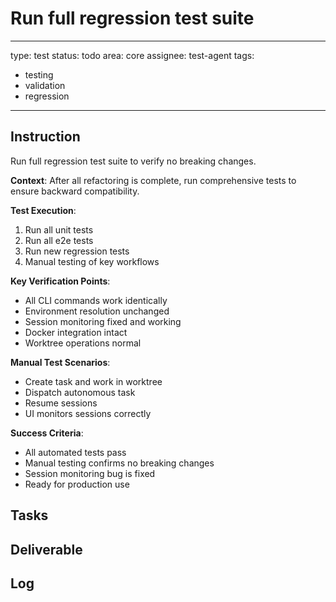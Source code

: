 # Run full regression test suite

---
type: test
status: todo
area: core
assignee: test-agent
tags:
  - testing
  - validation
  - regression
---


## Instruction
Run full regression test suite to verify no breaking changes.

**Context**: After all refactoring is complete, run comprehensive tests to ensure backward compatibility.

**Test Execution**:
1. Run all unit tests
2. Run all e2e tests
3. Run new regression tests
4. Manual testing of key workflows

**Key Verification Points**:
- All CLI commands work identically
- Environment resolution unchanged
- Session monitoring fixed and working
- Docker integration intact
- Worktree operations normal

**Manual Test Scenarios**:
- Create task and work in worktree
- Dispatch autonomous task
- Resume sessions
- UI monitors sessions correctly

**Success Criteria**:
- All automated tests pass
- Manual testing confirms no breaking changes
- Session monitoring bug is fixed
- Ready for production use

## Tasks

## Deliverable

## Log
